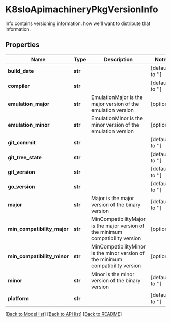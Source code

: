 # K8sIoApimachineryPkgVersionInfo

Info contains versioning information. how we'll want to distribute that information.

## Properties
Name | Type | Description | Notes
------------ | ------------- | ------------- | -------------
**build_date** | **str** |  | [default to '']
**compiler** | **str** |  | [default to '']
**emulation_major** | **str** | EmulationMajor is the major version of the emulation version | [optional] 
**emulation_minor** | **str** | EmulationMinor is the minor version of the emulation version | [optional] 
**git_commit** | **str** |  | [default to '']
**git_tree_state** | **str** |  | [default to '']
**git_version** | **str** |  | [default to '']
**go_version** | **str** |  | [default to '']
**major** | **str** | Major is the major version of the binary version | [default to '']
**min_compatibility_major** | **str** | MinCompatibilityMajor is the major version of the minimum compatibility version | [optional] 
**min_compatibility_minor** | **str** | MinCompatibilityMinor is the minor version of the minimum compatibility version | [optional] 
**minor** | **str** | Minor is the minor version of the binary version | [default to '']
**platform** | **str** |  | [default to '']

[[Back to Model list]](../README.md#documentation-for-models) [[Back to API list]](../README.md#documentation-for-api-endpoints) [[Back to README]](../README.md)


